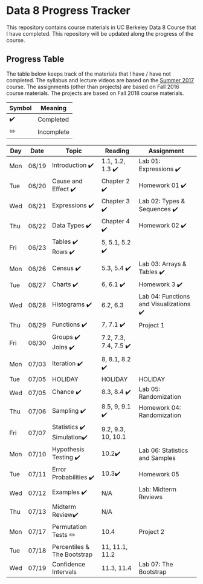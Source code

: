 # Data 8 Progress Tracker

This repository contains course materials in UC Berkeley Data 8 Course that I have completed. This repository will be updated along the progress of the course.

## Progress Table

The table below keeps track of the materials that I have / have not completed.
The syllabus and lecture videos are based on the [Summer 2017](http://data8.org/su17/) course.
The assignments (other than projects) are based on Fall 2016 course materials.
The projects are based on Fall 2018 course materials.

| Symbol | Meaning |
| --- | --- |
|:heavy_check_mark:| Completed |
|:pencil2:| Incomplete |


|  Day  |  Date  | Topic | Reading | Assignment | 
|  ---  |  ---  | ----- | ---- | ---- | 
|  Mon  |  06/19  | Introduction :heavy_check_mark: | 1.1, 1.2, 1.3 :heavy_check_mark: | Lab 01: Expressions :heavy_check_mark: | 
|  Tue  |  06/20  | Cause and Effect :heavy_check_mark: | Chapter 2 :heavy_check_mark: | Homework 01 :heavy_check_mark: | 
|  Wed  |  06/21  | Expressions :heavy_check_mark: | Chapter 3 :heavy_check_mark: | Lab 02: Types & Sequences :heavy_check_mark: | 
|  Thu  |  06/22  | Data Types :heavy_check_mark: | Chapter 4 :heavy_check_mark: | Homework 02 :heavy_check_mark: |
|  Fri  |  06/23  | Tables :heavy_check_mark: <br /> Rows :heavy_check_mark: | 5, 5.1, 5.2 :heavy_check_mark: |   |
|  Mon  |  06/26  | Census :heavy_check_mark: | 5.3, 5.4 :heavy_check_mark: | Lab 03: Arrays & Tables :heavy_check_mark: | 
|  Tue  |  06/27  | Charts :heavy_check_mark: | 6, 6.1 :heavy_check_mark: | Homework 3 :heavy_check_mark: | 
|  Wed  |  06/28  | Histograms :heavy_check_mark: | 6.2, 6.3 | Lab 04: Functions and Visualizations :heavy_check_mark:|
|  Thu  |  06/29  | Functions :heavy_check_mark: | 7, 7.1 :heavy_check_mark: | Project 1 |
|  Fri  |  06/30  | Groups :heavy_check_mark: <br /> Joins :heavy_check_mark:  | 7.2, 7.3, 7.4, 7.5 :heavy_check_mark: |  |
|  Mon  |  07/03  | Iteration :heavy_check_mark:  |8, 8.1, 8.2 :heavy_check_mark: |  |
|  Tue  |  07/05  | HOLIDAY  |HOLIDAY|HOLIDAY|
|  Wed  |  07/05  | Chance :heavy_check_mark: |8.3, 8.4 :heavy_check_mark: | Lab 05: Randomization|
|  Thu  |  07/06  | Sampling :heavy_check_mark: |8.5, 9, 9.1 :heavy_check_mark: | Homework 04: Randomization|
|  Fri  |  07/07  | Statistics :heavy_check_mark:<br/> Simulation:heavy_check_mark:|9.2, 9.3, 10, 10.1||
|  Mon  |  07/10  | Hypothesis Testing :heavy_check_mark: | 10.2:heavy_check_mark: | Lab 06: Statistics and Samples |
|  Tue  |  07/11  | Error Probabilities :heavy_check_mark: | 10.3:heavy_check_mark: | Homework 05 |
|  Wed  |  07/12  | Examples :heavy_check_mark:| N/A | Lab: Midterm Reviews |
|  Thu  |  07/13  | Midterm Review:heavy_check_mark: | N/A |  |
|  Mon  |  07/17  | Permutation Tests :pencil2:| 10.4 | Project 2 |
|  Tue  |  07/18  | Percentiles & The Bootstrap | 11, 11.1, 11.2 | |
|  Wed  |  07/19  | Confidence Intervals | 11.3, 11.4 | Lab 07: The Bootstrap |